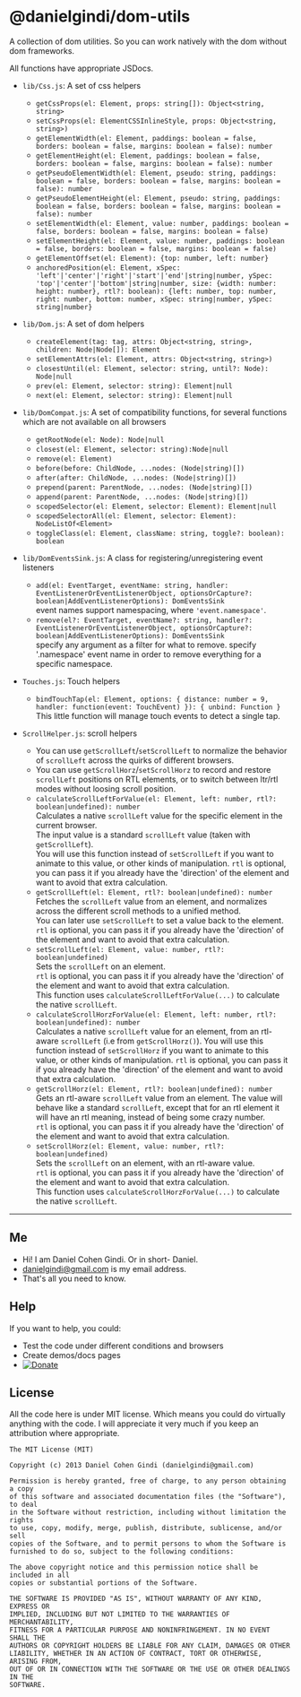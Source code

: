 # @danielgindi/dom-utils

A collection of dom utilities. So you can work natively with the dom without dom frameworks.

All functions have appropriate JSDocs.  

* `lib/Css.js`: A set of css helpers
  * `getCssProps(el: Element, props: string[]): Object<string, string>`
  * `setCssProps(el: ElementCSSInlineStyle, props: Object<string, string>)`
  * `getElementWidth(el: Element, paddings: boolean = false, borders: boolean = false, margins: boolean = false): number`
  * `getElementHeight(el: Element, paddings: boolean = false, borders: boolean = false, margins: boolean = false): number`
  * `getPseudoElementWidth(el: Element, pseudo: string, paddings: boolean = false, borders: boolean = false, margins: boolean = false): number`
  * `getPseudoElementHeight(el: Element, pseudo: string, paddings: boolean = false, borders: boolean = false, margins: boolean = false): number`
  * `setElementWidth(el: Element, value: number, paddings: boolean = false, borders: boolean = false, margins: boolean = false)`
  * `setElementHeight(el: Element, value: number, paddings: boolean = false, borders: boolean = false, margins: boolean = false)`
  * `getElementOffset(el: Element): {top: number, left: number}`
  * `anchoredPosition(el: Element, xSpec: 'left'|'center'|'right'|'start'|'end'|string|number, ySpec: 'top'|'center'|'bottom'|string|number, size: {width: number: height: number}, rtl?: boolean): {left: number, top: number, right: number, bottom: number, xSpec: string|number, ySpec: string|number}`

* `lib/Dom.js`: A set of dom helpers
  * `createElement(tag: tag, attrs: Object<string, string>, children: Node|Node[]): Element`
  * `setElementAttrs(el: Element, attrs: Object<string, string>)`
  * `closestUntil(el: Element, selector: string, until?: Node): Node|null`
  * `prev(el: Element, selector: string): Element|null`
  * `next(el: Element, selector: string): Element|null`

* `lib/DomCompat.js`: A set of compatibility functions, for several functions which are not available on all browsers
  * `getRootNode(el: Node): Node|null`
  * `closest(el: Element, selector: string):Node|null`
  * `remove(el: Element)`
  * `before(before: ChildNode, ...nodes: (Node|string)[])`
  * `after(after: ChildNode, ...nodes: (Node|string)[])`
  * `prepend(parent: ParentNode, ...nodes: (Node|string)[])`
  * `append(parent: ParentNode, ...nodes: (Node|string)[])`
  * `scopedSelector(el: Element, selector: Element): Element|null`
  * `scopedSelectorAll(el: Element, selector: Element): NodeListOf<Element>`
  * `toggleClass(el: Element, className: string, toggle?: boolean): boolean`

* `lib/DomEventsSink.js`: A class for registering/unregistering event listeners
  * `add(el: EventTarget, eventName: string, handler: EventListenerOrEventListenerObject, optionsOrCapture?: boolean|AddEventListenerOptions): DomEventsSink`  
    event names support namespacing, where `'event.namespace'`.
  * `remove(el?: EventTarget, eventName?: string, handler?: EventListenerOrEventListenerObject, optionsOrCapture?: boolean|AddEventListenerOptions): DomEventsSink`  
    specify any argument as a filter for what to remove. specify '.namespace' event name in order to remove everything for a specific namespace.

* `Touches.js`: Touch helpers
  * `bindTouchTap(el: Element, options: { distance: number = 9, handler: function(event: TouchEvent) }): { unbind: Function }`  
    This little function will manage touch events to detect a single tap.

* `ScrollHelper.js`: scroll helpers
  * You can use `getScrollLeft`/`setScrollLeft` to normalize the behavior of `scrollLeft` across the quirks of different browsers.
  * You can use `getScrollHorz`/`setScrollHorz` to record and restore `scrollLeft` positions on RTL elements, or to switch between ltr/rtl modes without loosing scroll position.
  * `calculateScrollLeftForValue(el: Element, left: number, rtl?: boolean|undefined): number`  
    Calculates a native `scrollLeft` value for the specific element in the current browser.  
    The input value is a standard `scrollLeft` value (taken with `getScrollLeft`).  
    You will use this function instead of `setScrollLeft` if you want to animate to this value, or other kinds of manipulation.
    `rtl` is optional, you can pass it if you already have the 'direction' of the element and want to avoid that extra calculation.
  * `getScrollLeft(el: Element, rtl?: boolean|undefined): number`  
    Fetches the `scrollLeft` value from an element, and normalizes across the different scroll methods to a unified method.  
    You can later use `setScrollLeft` to set a value back to the element.  
    `rtl` is optional, you can pass it if you already have the 'direction' of the element and want to avoid that extra calculation.
  * `setScrollLeft(el: Element, value: number, rtl?: boolean|undefined)`  
    Sets the `scrollLeft` on an element.  
    `rtl` is optional, you can pass it if you already have the 'direction' of the element and want to avoid that extra calculation.  
    This function uses `calculateScrollLeftForValue(...)` to calculate the native `scrollLeft`.
  * `calculateScrollHorzForValue(el: Element, left: number, rtl?: boolean|undefined): number`  
    Calculates a native `scrollLeft` value for an element, from an rtl-aware `scrollLeft` (i.e from `getScrollHorz()`).
    You will use this function instead of `setScrollHorz` if you want to animate to this value, or other kinds of manipulation.
    `rtl` is optional, you can pass it if you already have the 'direction' of the element and want to avoid that extra calculation.
  * `getScrollHorz(el: Element, rtl?: boolean|undefined): number`  
    Gets an rtl-aware `scrollLeft` value from an element. The value will behave like a standard `scrollLeft`,
    except that for an rtl element it will have an rtl meaning, instead of being some crazy number.  
    `rtl` is optional, you can pass it if you already have the 'direction' of the element and want to avoid that extra calculation.
  * `setScrollHorz(el: Element, value: number, rtl?: boolean|undefined)`  
    Sets the `scrollLeft` on an element, with an rtl-aware value.  
    `rtl` is optional, you can pass it if you already have the 'direction' of the element and want to avoid that extra calculation.  
    This function uses `calculateScrollHorzForValue(...)` to calculate the native `scrollLeft`.

---

## Me
* Hi! I am Daniel Cohen Gindi. Or in short- Daniel.
* danielgindi@gmail.com is my email address.
* That's all you need to know.

## Help

If you want to help, you could:
* Test the code under different conditions and browsers
* Create demos/docs pages
* [![Donate](https://www.paypalobjects.com/en_US/i/btn/btn_donate_LG.gif)](https://www.paypal.com/cgi-bin/webscr?cmd=_s-xclick&hosted_button_id=45T5QNATLCPS2)

## License

All the code here is under MIT license. Which means you could do virtually anything with the code.
I will appreciate it very much if you keep an attribution where appropriate.

    The MIT License (MIT)
    
    Copyright (c) 2013 Daniel Cohen Gindi (danielgindi@gmail.com)
    
    Permission is hereby granted, free of charge, to any person obtaining a copy
    of this software and associated documentation files (the "Software"), to deal
    in the Software without restriction, including without limitation the rights
    to use, copy, modify, merge, publish, distribute, sublicense, and/or sell
    copies of the Software, and to permit persons to whom the Software is
    furnished to do so, subject to the following conditions:
    
    The above copyright notice and this permission notice shall be included in all
    copies or substantial portions of the Software.
    
    THE SOFTWARE IS PROVIDED "AS IS", WITHOUT WARRANTY OF ANY KIND, EXPRESS OR
    IMPLIED, INCLUDING BUT NOT LIMITED TO THE WARRANTIES OF MERCHANTABILITY,
    FITNESS FOR A PARTICULAR PURPOSE AND NONINFRINGEMENT. IN NO EVENT SHALL THE
    AUTHORS OR COPYRIGHT HOLDERS BE LIABLE FOR ANY CLAIM, DAMAGES OR OTHER
    LIABILITY, WHETHER IN AN ACTION OF CONTRACT, TORT OR OTHERWISE, ARISING FROM,
    OUT OF OR IN CONNECTION WITH THE SOFTWARE OR THE USE OR OTHER DEALINGS IN THE
    SOFTWARE.
